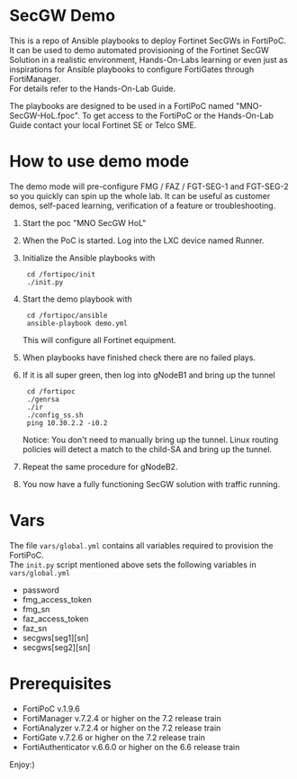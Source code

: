 # SecGW Demo
This is a repo of Ansible playbooks to deploy Fortinet SecGWs in FortiPoC.
It can be used to demo automated provisioning of the Fortinet SecGW Solution in a realistic environment, Hands-On-Labs learning or even just as inspirations for Ansible playbooks to configure FortiGates through FortiManager.  
For details refer to the Hands-On-Lab Guide.  

The playbooks are designed to be used in a FortiPoC named "MNO-SecGW-HoL.fpoc". 
To get access to the FortiPoC or the Hands-On-Lab Guide contact your local Fortinet SE or Telco SME.

# How to use demo mode
The demo mode will pre-configure FMG / FAZ / FGT-SEG-1 and FGT-SEG-2 so you quickly can spin up the whole lab. It can be useful as customer demos, self-paced learning, verification of a feature or troubleshooting.

1. Start the poc "MNO SecGW HoL"
1. When the PoC is started. Log into the LXC device named Runner.
1. Initialize the Ansible playbooks with

        cd /fortipoc/init
        ./init.py

1. Start the demo playbook with

        cd /fortipoc/ansible
        ansible-playbook demo.yml

    This will configure all Fortinet equipment.
1. When playbooks have finished check there are no failed plays.
1. If it is all super green, then log into gNodeB1 and bring up the tunnel

        cd /fortipoc
        ./genrsa
        ./ir
        ./config_ss.sh
        ping 10.30.2.2 -i0.2

    Notice: You don't need to manually bring up the tunnel. Linux routing policies will detect a match to the child-SA and bring up the tunnel.
1. Repeat the same procedure for gNodeB2.
1. You now have a fully functioning SecGW solution with traffic running.


# Vars
The file `vars/global.yml` contains all variables required to provision the FortiPoC.  
The `init.py` script mentioned above sets the following variables in `vars/global.yml`

- password
- fmg_access_token
- fmg_sn
- faz_access_token
- faz_sn
- secgws[seg1][sn]
- secgws[seg2][sn]


# Prerequisites
- FortiPoC v.1.9.6  
- FortiManager v.7.2.4 or higher on the 7.2 release train  
- FortiAnalyzer v.7.2.4 or higher on the 7.2 release train  
- FortiGate v.7.2.6 or higher on the 7.2 release train  
- FortiAuthenticator v.6.6.0 or higher on the 6.6 release train  

Enjoy:)